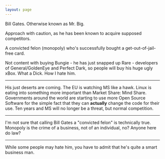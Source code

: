 ```yaml
---
layout: page
---
```




Bill Gates. Otherwise known as Mr. Big.

Approach with caution, as he has been known to acquire supposed competitors.

A convicted felon (monopoly) who's successfully bought a get-out-of-jail-free card.

Not content with buying Bungie - he has just snapped up Rare - developers of General/GoldenEye and Perfect Dark, so people will buy his huge ugly xBox.   What a Dick.  How I hate him.

----
His just deserts are coming.  The EU is watching MS like a hawk.  Linux is eating into something more important than Market Share: Mind Share.  Governments around the world are starting to use more Open Source Software for the simple fact that they can **actually** change the code for their use.  Ten years and MS will no longer be a threat, but normal competition.

----

I'm not sure that calling Bill Gates a "convicted felon" is technically true. Monopoly is the crime of a business, not of an individual, no? Anyone here do law?

----

While some people may hate him, you have to admit that he's quite a smart business man.